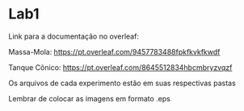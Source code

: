 # Lab1

Link para a documentação no overleaf:

Massa-Mola: https://pt.overleaf.com/9457783488fpkfkvkfkwdf
  
Tanque Cônico: https://pt.overleaf.com/8645512834hbcmbryzvqzf
  
Os arquivos de cada experimento estão em suas respectivas pastas

Lembrar de colocar as imagens em formato .eps
